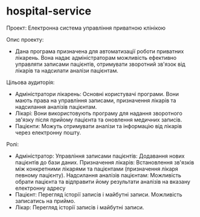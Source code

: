 # hospital-service
Проект: Електронна система управління приватною клінікою

Опис проекту:
- Дана програма призначена для автоматизації роботи приватних лікарень. Вона надає адміністраторам можливість ефективно управляти записами пацієнтів, отримувати зворотний зв'язок від лікарів та надсилати аналізи пацієнтам.

Цільова аудиторія:
- Адміністратори лікарень: Основні користувачі програми. Вони мають права на управління записами, призначення лікарів та надсилання аналізів пацієнтам.
- Лікарі: Вони використовують програму для надання зворотного зв'язку після прийому пацієнта та оновлення медичних записів.
- Пацієнти: Можуть отримувати аналізи та інформацію від лікарів через електронну пошту.

Ролі:
- Адміністратор:
  Управління записами пацієнтів:
    Додавання нових пацієнтів до бази даних.
  Призначення лікарів:
    Встановлення зв'язків між конкретними лікарями та пацієнтами (призначення лікаря певному пацієнту).
  Надсилання аналізів пацієнтам:
    Можливість обрати пацієнта та відправити йому результати аналізів на вказану електронну адресу
- Пацієнт:
    Перегляд історії записів і майбутні записи.
    Можливість записатись на приймо.
- Лікар:
    Перегляд історії записів і майбутні записи.
    
